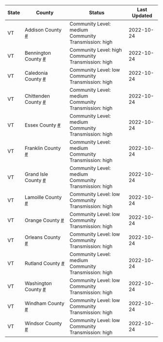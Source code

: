 State | County | Status | Last Updated
--- | --- | --- | --- 
VT | Addison County <a href="#addison_county">#</a> | <a name="addison_county"></a>Community Level: medium<br/>Community Transmission: high | 2022-10-24
VT | Bennington County <a href="#bennington_county">#</a> | <a name="bennington_county"></a>Community Level: high<br/>Community Transmission: high | 2022-10-24
VT | Caledonia County <a href="#caledonia_county">#</a> | <a name="caledonia_county"></a>Community Level: low<br/>Community Transmission: high | 2022-10-24
VT | Chittenden County <a href="#chittenden_county">#</a> | <a name="chittenden_county"></a>Community Level: medium<br/>Community Transmission: high | 2022-10-24
VT | Essex County <a href="#essex_county">#</a> | <a name="essex_county"></a>Community Level: medium<br/>Community Transmission: high | 2022-10-24
VT | Franklin County <a href="#franklin_county">#</a> | <a name="franklin_county"></a>Community Level: medium<br/>Community Transmission: high | 2022-10-24
VT | Grand Isle County <a href="#grand_isle_county">#</a> | <a name="grand_isle_county"></a>Community Level: medium<br/>Community Transmission: high | 2022-10-24
VT | Lamoille County <a href="#lamoille_county">#</a> | <a name="lamoille_county"></a>Community Level: low<br/>Community Transmission: high | 2022-10-24
VT | Orange County <a href="#orange_county">#</a> | <a name="orange_county"></a>Community Level: low<br/>Community Transmission: high | 2022-10-24
VT | Orleans County <a href="#orleans_county">#</a> | <a name="orleans_county"></a>Community Level: low<br/>Community Transmission: high | 2022-10-24
VT | Rutland County <a href="#rutland_county">#</a> | <a name="rutland_county"></a>Community Level: medium<br/>Community Transmission: high | 2022-10-24
VT | Washington County <a href="#washington_county">#</a> | <a name="washington_county"></a>Community Level: low<br/>Community Transmission: high | 2022-10-24
VT | Windham County <a href="#windham_county">#</a> | <a name="windham_county"></a>Community Level: low<br/>Community Transmission: high | 2022-10-24
VT | Windsor County <a href="#windsor_county">#</a> | <a name="windsor_county"></a>Community Level: low<br/>Community Transmission: high | 2022-10-24
